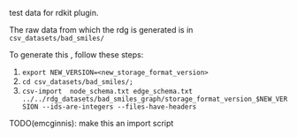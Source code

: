 test data for rdkit plugin.

The raw data from which the rdg is generated is in `csv_datasets/bad_smiles/`

To generate this , follow these steps:
1) `export NEW_VERSION=<new_storage_format_version>`
2) `cd csv_datasets/bad_smiles/;`
3) `csv-import  node_schema.txt edge_schema.txt ../../rdg_datasets/bad_smiles_graph/storage_format_version_$NEW_VERSION --ids-are-integers --files-have-headers`


TODO(emcginnis): make this an import script
